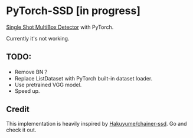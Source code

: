 # PyTorch-SSD [in progress]
[Single Shot MultiBox Detector](https://arxiv.org/abs/1512.02325) with PyTorch.  

Currently it's not working.

## TODO:
- Remove BN？
- Replace ListDataset with PyTorch built-in dataset loader.
- Use pretrained VGG model.
- Speed up.

## Credit
This implementation is heavily inspired by [Hakuyume/chainer-ssd](https://github.com/Hakuyume/chainer-ssd). Go and check it out.
